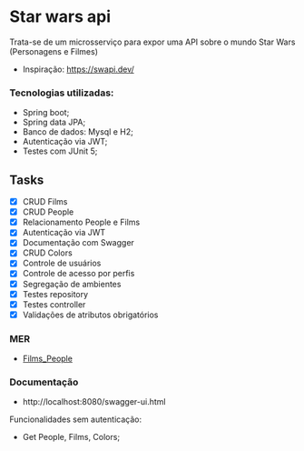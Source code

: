 # Star wars api
Trata-se de um microsserviço para expor uma API sobre o mundo Star Wars (Personagens e Filmes) 
- Inspiração: https://swapi.dev/


### Tecnologias utilizadas:
* Spring boot;
* Spring data JPA;
* Banco de dados: Mysql e H2;
* Autenticação via JWT;
* Testes com JUnit 5;

## Tasks

 - [X] CRUD Films
 - [X] CRUD People
 - [X] Relacionamento People e Films 
 - [X] Autenticação via JWT
 - [X] Documentação com Swagger 
 - [X] CRUD Colors
 - [X] Controle de usuários
 - [X] Controle de acesso por perfis
 - [X] Segregação de ambientes
 - [X] Testes repository
 - [X] Testes controller
 - [X] Validações de atributos obrigatórios

### MER

 - [Films_People](https://raw.githubusercontent.com/Vini9-9/star-wars-api/master/MER/Films_People.png)

### Documentação

* http://localhost:8080/swagger-ui.html

Funcionalidades sem autenticação:

* Get People, Films, Colors;
